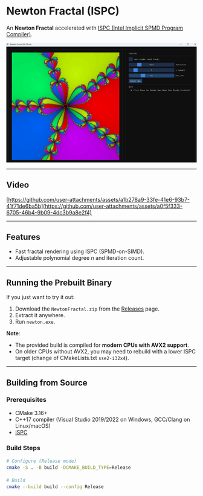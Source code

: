 # Newton Fractal (ISPC)

An **Newton Fractal** accelerated with [ISPC (Intel Implicit SPMD Program Compiler)](https://ispc.github.io/).

<p align="center">
  <img src="NewtonFractal.png" alt="Newton Fractal Screenshot"/>
</p>

---

## Video
[https://github.com/user-attachments/assets/a1b278a9-33fe-41e6-93b7-41f71de6ba5b](https://github.com/user-attachments/assets/a0f5f333-6705-46b4-9b09-4dc3b9a8e2f4)

---

## Features
- Fast fractal rendering using ISPC (SPMD-on-SIMD).
- Adjustable polynomial degree *n* and iteration count.
  
---

## Running the Prebuilt Binary
If you just want to try it out:
1. Download the `NewtonFractal.zip` from the [Releases](../../releases) page.
2. Extract it anywhere.
3. Run `newton.exe`.

**Note**:  
- The provided build is compiled for **modern CPUs with AVX2 support**.  
- On older CPUs without AVX2, you may need to rebuild with a lower ISPC target (change of CMakeLists.txt `sse2-i32x4`).

---

## Building from Source

### Prerequisites
- CMake 3.16+
- C++17 compiler (Visual Studio 2019/2022 on Windows, GCC/Clang on Linux/macOS)
- [ISPC](https://ispc.github.io/downloads.html)



### Build Steps
```bash
# Configure (Release mode)
cmake -S . -B build -DCMAKE_BUILD_TYPE=Release

# Build
cmake --build build --config Release
```
